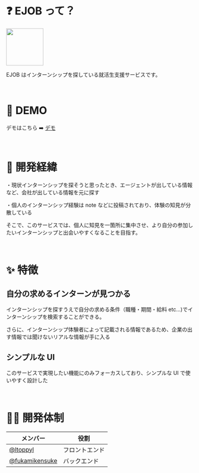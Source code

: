 # ❓ EJOB って？

<img src="https://user-images.githubusercontent.com/77095417/206858094-17307e8a-7bcc-402d-beb3-3cb6978572f9.png" width="100">

EJOB はインターンシップを探している就活生支援サービスです。

<br />

# 🎥 DEMO
デモはこちら ➡️ [デモ](https://drive.google.com/file/d/1RC3jlUQ7PvPaAFi8EYXdNtcIC6B83_zL/view?usp=share_link)

<br />

# 🎯 開発経緯

・現状インターンシップを探そうと思ったとき、エージェントが出している情報など、会社が出している情報を元に探す

・個人のインターンシップ経験は note などに投稿されており、体験の知見が分散している

そこで、このサービスでは、個人に知見を一箇所に集中させ、より自分の参加したいインターンシップと出会いやすくなることを目指す。

<br />

# ✨ 特徴

## 自分の求めるインターンが見つかる

インターンシップを探すうえで自分の求める条件（職種・期間・給料 etc...)でインターンシップを検索することができる。

さらに、インターンシップ体験者によって記載される情報であるため、企業の出す情報では聞けないリアルな情報が手に入る

## シンプルな UI

このサービスで実現したい機能にのみフォーカスしており、シンプルな UI で使いやすく設計した

<br />

# 🧑‍💻 開発体制

| メンバー                                           | 役割           |
| -------------------------------------------------- | -------------- |
| [@ltoppyl](https://github.com/ltoppyl)             | フロントエンド |
| [@fukamikensuke](https://github.com/fukamikensuke) | バックエンド   |
